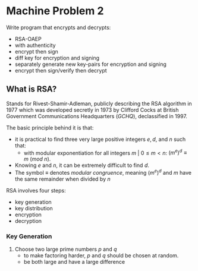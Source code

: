 # Machine Problem 2
Write program that encrypts and decrypts:
- RSA-OAEP
- with authenticity
- encrypt then sign
- diff key for encryption and signing
- separately generate new key-pairs for encryption and signing
- encrypt then sign/verify then decrypt

## What is RSA?
Stands for Rivest-Shamir-Adleman, publicly describing the RSA algorithm in 1977 which was developed secretly in 1973 by Clifford Cocks at British Government Communications Headquarters (*GCHQ*), declassified in 1997. 

The basic principle behind it is that: 
- it is practical to find three very large positive integers $e, d,$ and $n$ such that:
	- with modular exponentiation for all integers $m\ |\ 0 \leq m < n:$  $(m^e)^d \equiv m\ (mod\ n)$. 
- Knowing $e$ and $n$, it can be extremely difficult to find $d$. 
- The symbol $\equiv$ denotes *modular congruence*, meaning $(m^e)^d$ and $m$ have the same remainder when divided by $n$

RSA involves four steps: 
- key generation
- key distribution
- encryption
- decryption

### Key Generation
1. Choose two large prime numbers $p$ and $q$
	- to make factoring harder, $p$ and $q$ should be chosen at random.
	- be both large and have a large difference